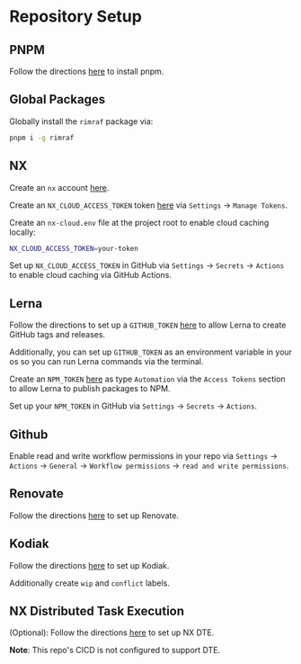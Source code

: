 # Repository Setup

## PNPM

Follow the directions [here](https://pnpm.io/installation) to install pnpm.

## Global Packages

Globally install the `rimraf` package via:

```bash
pnpm i -g rimraf
```

## NX

Create an `nx` account [here](https://cloud.nx.app/).

Create an `NX_CLOUD_ACCESS_TOKEN` token [here](https://cloud.nx.app/) via `Settings` -> `Manage Tokens`.

Create an `nx-cloud.env` file at the project root to enable cloud caching locally:

```bash
NX_CLOUD_ACCESS_TOKEN=your-token
```

Set up `NX_CLOUD_ACCESS_TOKEN` in GitHub via `Settings` -> `Secrets` -> `Actions` to enable cloud caching via GitHub Actions.

## Lerna

Follow the directions to set up a `GITHUB_TOKEN` [here](https://github.com/lerna-lite/lerna-lite/blob/main/packages/version/README.md#remote-client-auth-tokens) to allow Lerna to create GitHub tags and releases.

Additionally, you can set up `GITHUB_TOKEN` as an environment variable in your os so you can run Lerna commands via the terminal.

Create an `NPM_TOKEN` [here](https://www.npmjs.com/login) as type `Automation` via the `Access Tokens` section to allow Lerna to publish packages to NPM.

Set up your `NPM_TOKEN` in GitHub via `Settings` -> `Secrets` -> `Actions`.

## Github

Enable read and write workflow permissions in your repo via `Settings` -> `Actions` -> `General` -> `Workflow permissions` -> `read and write permissions`.

## Renovate

Follow the directions [here](https://github.com/renovatebot/tutorial) to set up Renovate.

## Kodiak

Follow the directions [here](https://kodiakhq.com/docs/quickstart) to set up Kodiak.

Additionally create `wip` and `conflict` labels.

## NX Distributed Task Execution

(Optional): Follow the directions [here](https://nx.dev/nx-cloud/recipes/set-up/monorepo-ci-github-actions#distributed-task-execution-with-nx-cloud) to set up NX DTE.

**Note**: This repo's CICD is not configured to support DTE.
